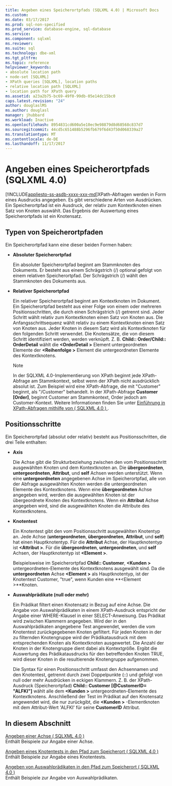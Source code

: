 ```yaml
---
title: Angeben eines Speicherortpfads (SQLXML 4.0) | Microsoft Docs
ms.custom: 
ms.date: 03/17/2017
ms.prod: sql-non-specified
ms.prod_service: database-engine, sql-database
ms.service: 
ms.component: sqlxml
ms.reviewer: 
ms.suite: sql
ms.technology: dbe-xml
ms.tgt_pltfrm: 
ms.topic: reference
helpviewer_keywords:
- absolute location path
- node-set [SQLXML]
- XPath queries [SQLXML], location paths
- relative location path [SQLXML]
- location path for XPath query
ms.assetid: a23a2b75-bc69-49f0-99db-05e14dc15bc0
caps.latest.revision: "24"
author: douglaslMS
ms.author: douglasl
manager: jhubbard
ms.workload: Inactive
ms.openlocfilehash: 8954831cd600a5e10ec9e98879d8d68568c837d7
ms.sourcegitcommit: 44cd5c651488b5296fb679f6d43f50d068339a27
ms.translationtype: MT
ms.contentlocale: de-DE
ms.lasthandoff: 11/17/2017
---
```

# <a name="specifying-a-location-path-sqlxml-40"></a>Angeben eines Speicherortpfads (SQLXML 4.0)
[!INCLUDE[appliesto-ss-asdb-xxxx-xxx-md](../../../includes/appliesto-ss-asdb-xxxx-xxx-md.md)]XPath-Abfragen werden in Form eines Ausdrucks angegeben. Es gibt verschiedene Arten von Ausdrücken. Ein Speicherortpfad ist ein Ausdruck, der relativ zum Kontextknoten einen Satz von Knoten auswählt. Das Ergebnis der Auswertung eines Speicherortpfads ist ein Knotensatz.  
  
## <a name="types-of-location-paths"></a>Typen von Speicherortpfaden  
 Ein Speicherortpfad kann eine dieser beiden Formen haben:  
  
-   **Absoluter Speicherortpfad**  
  
     Ein absoluter Speicherortpfad beginnt am Stammknoten des Dokuments. Er besteht aus einem Schrägstrich (/) optional gefolgt von einem relativen Speicherortpfad. Der Schrägstrich (/) wählt den Stammknoten des Dokuments aus.  
  
-   **Relativer Speicherortpfad**  
  
     Ein relativer Speicherortpfad beginnt am Kontextknoten im Dokument. Ein Speicherortpfad besteht aus einer Folge von einem oder mehreren Positionsschritten, die durch einen Schrägstrich (/) getrennt sind. Jeder Schritt wählt relativ zum Kontextknoten einen Satz von Knoten aus. Die Anfangsschrittsequenz wählt relativ zu einem Kontextknoten einen Satz von Knoten aus. Jeder Knoten in diesem Satz wird als Kontextknoten für den folgenden Schritt verwendet. Die Knotensätze, die von diesem Schritt identifiziert werden, werden verknüpft. Z. B. **Child:: Order/Child:: OrderDetail** wählt die  **\<OrderDetail >** Element untergeordneten Elemente der  **\<Reihenfolge >** Element die untergeordneten Elemente des Kontextknotens.  
  
    > [!NOTE]  
    >  In der SQLXML 4.0-Implementierung von XPath beginnt jede XPath-Abfrage am Stammkontext, selbst wenn der XPath nicht ausdrücklich absolut ist. Zum Beispiel wird eine XPath-Abfrage, die mit "Customer" beginnt, als "/Customer" behandelt. In der XPath-Abfrage **Customer [Order]**, beginnt Customer am Stammkontext, Order jedoch am Customer-Kontext. Weitere Informationen finden Sie unter [Einführung in XPath-Abfragen mithilfe von &#40; SQLXML 4.0 &#41; ](../../../relational-databases/sqlxml-annotated-xsd-schemas-xpath-queries/introduction-to-using-xpath-queries-sqlxml-4-0.md).  
  
## <a name="location-steps"></a>Positionsschritte  
 Ein Speicherortpfad (absolut oder relativ) besteht aus Positionsschritten, die drei Teile enthalten:  
  
-   **Axis**  
  
     Die Achse gibt die Strukturbeziehung zwischen den vom Positionsschritt ausgewählten Knoten und dem Kontextknoten an. Die **übergeordneten**, **untergeordneten**, **Attribut**, und **self** Achsen werden unterstützt. Wenn eine **untergeordneten** angegebenen Achse im Speicherortpfad, alle von der Abfrage ausgewählten Knoten werden die untergeordneten Elemente des Kontextknotens. Wenn eine **übergeordneten** Achse angegeben wird, werden die ausgewählten Knoten ist der übergeordnete Knoten des Kontextknotens. Wenn ein **Attribut** Achse angegeben wird, sind die ausgewählten Knoten die Attribute des Kontextknotens.  
  
-   **Knotentest**  
  
     Ein Knotentest gibt den vom Positionsschritt ausgewählten Knotentyp an. Jede Achse (**untergeordneten**, **übergeordneten**, **Attribut**, und **self**) hat einen Hauptknotentyp. Für die **Attribut** Achse, der Hauptknotentyp ist  **\<Attribut >**. Für die **übergeordneten**, **untergeordneten**, und **self** Achsen, der Hauptknotentyp ist  **\<Element >**.  
  
     Beispielsweise im Speicherortpfad **Child:: Customer**,  **\<Kunden >** untergeordneten-Elemente des Kontextknotens ausgewählt sind. Da die **untergeordneten** Achse  **\<Element >** als Hauptknotentyp, ist der Knotentest Customer, "true", wenn Kunden eine  **\<Element >**Knoten.  
  
-   **Auswahlprädikate (null oder mehr)**  
  
     Ein Prädikat filtert einen Knotensatz in Bezug auf eine Achse. Die Angabe von Auswahlprädikaten in einem XPath-Ausdruck entspricht der Angabe einer WHERE-Klausel in einer SELECT-Anweisung. Das Prädikat wird zwischen Klammern angegeben. Wird der in den Auswahlprädikaten angegebene Test angewendet, werden die vom Knotentest zurückgegebenen Knoten gefiltert. Für jeden Knoten in der zu filternden Knotengruppe wird der Prädikatausdruck mit dem entsprechenden Knoten als Kontextknoten ausgewertet. Die Anzahl der Knoten in der Knotengruppe dient dabei als Kontextgröße. Ergibt die Auswertung des Prädikatausdrucks für den betreffenden Knoten TRUE, wird dieser Knoten in die resultierende Knotengruppe aufgenommen.  
  
     Die Syntax für einen Positionsschritt umfasst den Achsennamen und den Knotentest, getrennt durch zwei Doppelpunkte (::) und gefolgt von null oder mehr Ausdrücken in eckigen Klammern. Z. B. der XPath-Ausdruck (Speicherortpfad) **Child:: Customer [@CustomerID= "ALFKI"]** wählt alle dem  **\<Kunden >** untergeordneten-Elemente des Kontextknotens. Anschließend der Test im Prädikat auf den Knotensatz angewendet wird, die nur zurückgibt, die  **\<Kunden >** -Elementknoten mit dem Attribut-Wert 'ALFKI' für seine **CustomerID** Attribut.  
  
## <a name="in-this-section"></a>In diesem Abschnitt  
 [Angeben einer Achse &#40; SQLXML 4.0 &#41;](../../../relational-databases/sqlxml-annotated-xsd-schemas-xpath-queries/location-path/specifying-an-axis-sqlxml-4-0.md)  
 Enthält Beispiele zur Angabe einer Achse.  
  
 [Angeben eines Knotentests in den Pfad zum Speicherort &#40; SQLXML 4.0 &#41;](../../../relational-databases/sqlxml-annotated-xsd-schemas-xpath-queries/location-path/specifying-a-node-test-in-the-location-path-sqlxml-4-0.md)  
 Enthält Beispiele zur Angabe eines Knotentests.  
  
 [Angeben von Auswahlprädikaten in den Pfad zum Speicherort &#40; SQLXML 4.0 &#41;](../../../relational-databases/sqlxml-annotated-xsd-schemas-xpath-queries/location-path/specifying-selection-predicates-in-the-location-path-sqlxml-4-0.md)  
 Enthält Beispiele zur Angabe von Auswahlprädikaten.  
  
  
